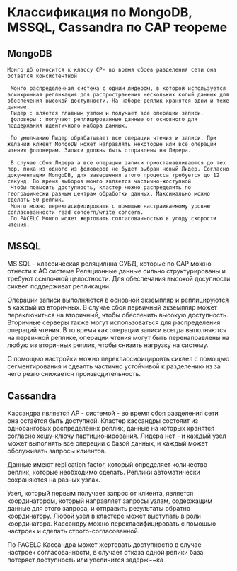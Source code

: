 # Классификация по MongoDB, MSSQL, Cassandra по CAP теореме
## MongoDB
    Монго дб относится к классу CP- во время сбоев разделения сети она остаётся консистентной

     Монго распределенная система с одним лидером, в которой используется асинхронная репликация для распространения нескольких копий данных для обеспечения высокой доступности. На наборе реплик хранятся одни и теже данные.
     Лидер : вляется главным узлом и получает все операции записи. 
     фоловеры : получают реплицированные данные от основного для поддержания идентичного набора данных. 

     По умолчанию Лидер обрабатывает все операции чтения и записи. При желании клиент MongoDB может направлять некоторые или все операции чтения фоловерам. Записи должны быть отправлены на Лидера. 

     В случае сбоя Лидера а все операции записи приостанавливаются до тех пор, пока из одного из фоловеров не будет выбран новый Лидер. Согласно документации MongoDB, для завершения этого процесса требуется до 12 секунд. Во время выборов монго является частично-жоступной
     Чтобы повысить доступность, кластер можно распределить по географически разным центрам обработки данных. Максимально можно сделать 50 реплик. 
     Монго можно перекласифицировать с помощью настраиваемому уровню согласованности read concern/write concern.
     По PACELC Монго может жертовать солгасованностью в угоду скорости чтения.



## MSSQL
MS SQL - классическая реляцилнна СУБД, которые  по CAP можно отнести к AC системе
  Реляционные данные сильно структурированы и требуют ссылочной целостности. 
  Для обеспечания высокой досупности сиквел поддерживат репликации. 

  Операции записи выполняются в основной экземпляр и реплицируются в каждый из вторичных. В случае сбоя первичный экземпляр может переключиться на вторичный, чтобы обеспечить высокую доступность. Вторичные серверы также могут использоваться для распределения операций чтения. В то время как операции записи всегда выполняются на первичной реплике, операции чтения могут быть перенаправлены на любую из вторичных реплик, чтобы снизить нагрузку на систему.

  С помощью настройки можно переклассифицировть сиквел с помощью сегментирования и сдеалть частично устойчивой к разделению из за чего резго снижается производительность.
  
## Cassandra
   Кассандра является АР - системой - во время сбоя разделения сети она остаётся быть доступной.
   Кластер кассандры состояит из одноранговых распределённх реплик, данные на которых хранятся согласно хешу-ключу партиционирования.
   Лидера нет - и каждый узел может выполнять все операции с базой данных, и каждый может обслуживать запросы клиентов. 

   Данные имеют replication factor, который определяет количество реплик, которые необходимо сделать. Реплики автоматически сохраняются на разных узлах. 

   Узел, который первым получает запрос от клиента, является координатором, который направляет запросы узлам, содержащим данные для этого запроса, и отправить результаты обратно координатору. Любой узел в кластере может выступать в роли координатора. 
   Кассандру можно перекласифицировать с помощью настроек и сделать строго-согласованной.

   По PACELC Кассандра может жертовать доступностю в случае настроек согласованности, в случает отказа одной репики база потеряет доступность или увеличится задерж~~ка